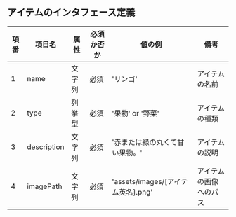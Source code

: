 ## アイテムのインタフェース定義
| 項番 | 項目名 | 属性 | 必須か否か | 値の例 | 備考 |
| ---- | ------ | ---- | ---------- | ------ | ---- |
| 1 | name | 文字列 | 必須 | 'リンゴ' | アイテムの名前 |
| 2 | type | 列挙型 | 必須 | '果物' or '野菜' | アイテムの種類 |
| 3 | description | 文字列 | 必須 | '赤または緑の丸くて甘い果物。' | アイテムの説明 |
| 4 | imagePath | 文字列 | 必須 | 'assets/images/[アイテム英名].png' | アイテムの画像へのパス |
